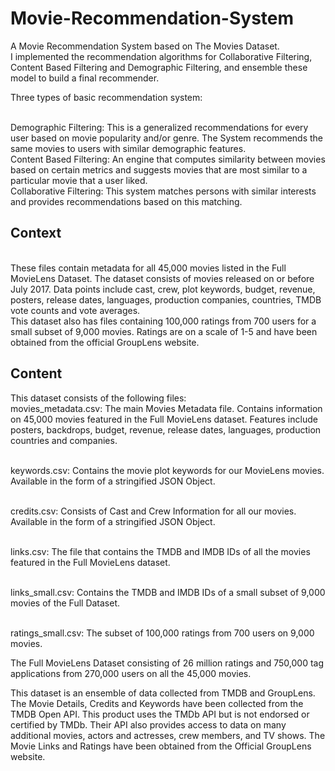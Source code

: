 # Movie-Recommendation-System
 A Movie Recommendation System based on The Movies Dataset.
 <br />I implemented the recommendation algorithms for Collaborative Filtering, Content Based Filtering and Demographic Filtering, and ensemble these model to build a final recommender. 
 
 Three types of basic recommendation system:
 
 <br />Demographic Filtering: This is a generalized recommendations for every user based on movie popularity and/or genre. The System recommends the same movies to users with similar demographic features.
 <br />Content Based Filtering: An engine that computes similarity between movies based on certain metrics and suggests movies that are most similar to a particular movie that a user liked.
 <br />Collaborative Filtering: This system matches persons with similar interests and provides recommendations based on this matching.

## Context
<br />These files contain metadata for all 45,000 movies listed in the Full MovieLens Dataset. The dataset consists of movies released on or before July 2017. Data points include cast, crew, plot keywords, budget, revenue, posters, release dates, languages, production companies, countries, TMDB vote counts and vote averages.
<br />This dataset also has files containing 100,000 ratings from 700 users for a small subset of 9,000 movies. Ratings are on a scale of 1-5 and have been obtained from the official GroupLens website.

## Content
This dataset consists of the following files:
<br />movies_metadata.csv: The main Movies Metadata file. Contains information on 45,000 movies featured in the Full MovieLens dataset. Features include posters, backdrops, budget, revenue, release dates, languages, production countries and companies.

<br />keywords.csv: Contains the movie plot keywords for our MovieLens movies. Available in the form of a stringified JSON Object.

<br />credits.csv: Consists of Cast and Crew Information for all our movies. Available in the form of a stringified JSON Object.

<br />links.csv: The file that contains the TMDB and IMDB IDs of all the movies featured in the Full MovieLens dataset.

<br />links_small.csv: Contains the TMDB and IMDB IDs of a small subset of 9,000 movies of the Full Dataset.

<br />ratings_small.csv: The subset of 100,000 ratings from 700 users on 9,000 movies.

The Full MovieLens Dataset consisting of 26 million ratings and 750,000 tag applications from 270,000 users on all the 45,000 movies.

This dataset is an ensemble of data collected from TMDB and GroupLens.
<br />The Movie Details, Credits and Keywords have been collected from the TMDB Open API. This product uses the TMDb API but is not endorsed or certified by TMDb. Their API also provides access to data on many additional movies, actors and actresses, crew members, and TV shows.
The Movie Links and Ratings have been obtained from the Official GroupLens website.

